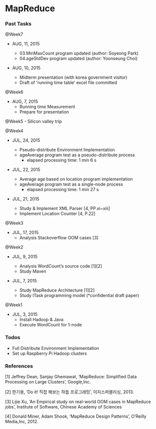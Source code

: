 # MapReduce

### Past Tasks

@Week7

* AUG, 11, 2015
	- 03.MinMaxCount program updated (author: Soyeong Park)
	- 04.ageStdDev program updated (author: Yoonseung Choi)

* AUG, 10, 2015
	- Midterm presentation (with korea government visitor)
	- Draft of 'running time table' excel file committed


@Week6
* AUG, 7, 2015
	- Running time Measurement
	- Prepare for presentation

@Week5 - Silicon valley trip

@Week4
* JUL, 24, 2015
	- Pseudo-distribute Environment Implementation  
	- ageAverage program test as a pseudo-distribute process 
        - elapsed processing time: 1 min 6 s

* JUL, 22, 2015
	- Average age based on location program implementation 
	- ageAverage program test as a single-node process 
        - elapsed processing time: 1 min 27 s


* JUL, 21, 2015
	- Study & Implement XML Parser [4, PP.xi~xiii]
	- Implement Location Counter [4, P.22]


@Week3
* JUL, 17, 2015
	- Analysis Stackoverflow OOM cases [3]

@Week2
* JUL, 9, 2015
	- Analysis WordCount’s source code [1][2]
	- Study Maven 


* JUL, 7, 2015
	- Study MapReduce Architecture [1][2]
	- Study ITask programming model (*confidential draft paper)


@Week1
* JUL, 3, 2015
	- Install Hadoop & Java
	- Execute WordCount for 1-node
 

### Todos
- Full Distribute Environment Implementation
- Set up Raspberry Pi Hadoop clusters


### References
[1] Jeffrey Dean, Sanjay Ghemawat, ‘MapReduce: Simplified Data Processing on Large Clusters’, Google,Inc.

[2] 한기용, ‘Do it! 직접 해보는 하둡 프로그래밍’, 이지스퍼블리싱, 2013.

[3] Lijie Xu, ‘An Empirical study on real-world OOM cases in MapReduce jobs’, Institute of Software, Chinese Academy of Sciences

[4] Donald Miner, Adam Shook, ’MapReduce Design Patterns’, O’Reilly Media,Inc, 2012.
